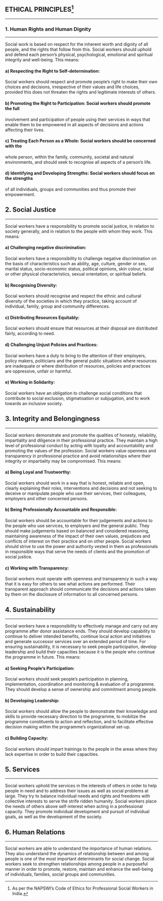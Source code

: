 ## ETHICAL PRINCIPLES[^1]
***
### 1. Human Rights and Human Dignity
---
Social work is based on respect for the inherent worth and dignity of all people, and the rights that follow from this. Social workers should uphold and defend each person’s physical, psychological, emotional and spiritual integrity and well-being. This means:
#### a) Respecting the Right to Self-determination: 
Social workers should respect and promote people’s right to make their own choices and decisions, irrespective of their values and life choices, provided this does not threaten the rights and legitimate interests of others.
#### b) Promoting the Right to Participation: Social workers should promote the full 
involvement and participation of people using their services in ways that enable them 
to be empowered in all aspects of decisions and actions affecting their lives.
#### c) Treating Each Person as a Whole: Social workers should be concerned with the 
whole person, within the family, community, societal and natural environments, and 
should seek to recognise all aspects of a person’s life.
#### d) Identifying and Developing Strengths: Social workers should focus on the strengths 
of all individuals, groups and communities and thus promote their empowerment.
## 2. Social Justice
___
Social workers have a responsibility to promote social justice, in relation to society generally, and in relation to the people with whom they work. This means:
#### a) Challenging negative discrimination: 
Social workers have a responsibility to challenge negative discrimination on the basis of characteristics such as ability, age, culture, gender or sex, marital status, socio-economic status, political opinions, skin colour, racial or other physical characteristics, sexual orientation, or spiritual beliefs.
#### b) Recognising Diversity: 
Social workers should recognise and respect the ethnic and cultural diversity of the societies in which they practice, taking account of individual, family, group and community differences.
#### c) Distributing Resources Equitably: 
Social workers should ensure that resources at their disposal are distributed fairly, according to need.
#### d) Challenging Unjust Policies and Practices: 
Social workers have a duty to bring to the attention of their employers, policy makers, politicians and the general public situations where resources are inadequate or where distribution of resources, policies and practices are oppressive, unfair or harmful.
#### e) Working in Solidarity: 
Social workers have an obligation to challenge social conditions that contribute to social exclusion, stigmatisation or subjugation, and to work towards an inclusive society.
## 3. Integrity and Belongingness
---
Social workers demonstrate and promote the qualities of honesty, reliability, impartiality and diligence in their professional practice. They maintain a high level of professional conduct by acting with loyalty and accountability and promoting the values of the profession. Social workers value openness and transparency in professional practice and avoid relationships where their integrity or impartiality may be compromised.
This means:
#### a) Being Loyal and Trustworthy:
Social workers should work in a way that is honest, reliable and open, clearly explaining their roles, interventions and decisions and not seeking to deceive or manipulate people who use their services, their colleagues, employers and other concerned persons.
#### b) Being Professionally Accountable and Responsible: 
Social workers should be accountable for their judgements and actions to the people who use services, to employers and the general public. They should make judgements based on balanced and considered reasoning, maintaining awareness of the impact of their own values, prejudices and conflicts of interest on their practice and on other people. Social workers should strive to use the power and authority vested in them as professionals in 
responsible ways that serve the needs of clients and the promotion of social justice.
#### c) Working with Transparency: 
Social workers must operate with openness and transparency in such a way that it is easy for others to see what actions are performed. Their transparent approach should communicate the decisions and actions taken by them on the disclosure of information to all concerned persons.
## 4. Sustainability
---
Social workers have a responsibility to effectively manage and carry out any programme after donor assistance ends. They should develop capability to continue to deliver intended benefits, continue local action and initiatives and generate successor services over an extended period of time. For ensuring sustainability, it is necessary to seek people participation, develop leadership and build their capacities because it is the people who continue the programme in future. This means:
#### a) Seeking People’s Participation: 
Social workers should seek people’s participation in planning, implementation, coordination and monitoring & evaluation of a programme. They should develop a sense of ownership and commitment among people.
#### b) Developing Leadership: 
Social workers should allow the people to demonstrate their knowledge and skills to provide necessary direction to the programme, to mobilize the programme constituents to action and reflection, and to facilitate effective decision making within the programme’s organizational set-up.
#### c) Building Capacity: 
Social workers should impart trainings to the people in the areas where they lack expertise in order to build their capacities.
## 5. Services
---
Social workers uphold the services in the interests of others in order to help people in need and to address their issues as well as social problems at large. They try to balance individual needs and rights and freedoms with collective interests to serve the strife ridden humanity. Social workers place the needs of others above self-interest when acting in a professional capacity. They promote individual development and pursuit of individual goals, as well as the development of the society.
## 6. Human Relations
---
Social workers are able to understand the importance of human relations. They also understand the dynamics of relationship between and among people is one of the most important determinants for social change. Social workers seek to strengthen relationships among people in a purposeful manner in order to promote, restore, maintain and enhance the well-being of individuals, families, social groups and communities.




[^1]: As per the NAPSWI’s Code of Ethics for Professional Social Workers in India.
